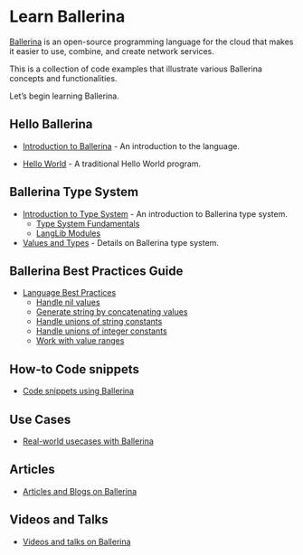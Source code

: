 # Learn Ballerina

[Ballerina](ballerina.io/) is an open-source programming language for the cloud that makes it easier to use, combine, and create network services. 

This is a collection of code examples that illustrate various Ballerina concepts and functionalities.

Let’s begin learning Ballerina.

## Hello Ballerina

- [Introduction to Ballerina](introduction.md) - An introduction to the language.

- [Hello World](hello_world.md) - A traditional Hello World program.

## Ballerina Type System 

- [Introduction to Type System](type_system.md) - An introduction to Ballerina type system.
    - [Type System Fundamentals](type_system/type_system_fundamentals.md)
    - [LangLib Modules](type_system/langlib.md)
- [Values and Types](values_and_types.md) -  Details on Ballerina type system.

## Ballerina Best Practices Guide

- [Language Best Practices](best_practices/language_best_practices.md)
    - [Handle nil values](best_practices/handling_nil_values.md)
    - [Generate string by concatenating values](best_practices/string_concat.md)
    - [Handle unions of string constants](best_practices/string_unions.md)
    - [Handle unions of integer constants](best_practices/int_unions.md)
    - [Work with value ranges](best_practices/value_ranges.md)

## How-to Code snippets

 - [Code snippets using Ballerina](how_to.md)

## Use Cases

 - [Real-world usecases with Ballerina](usecases.md)

## Articles

- [Articles and Blogs on Ballerina](articles.md)

## Videos and Talks

- [Videos and talks on Ballerina](videos.md)